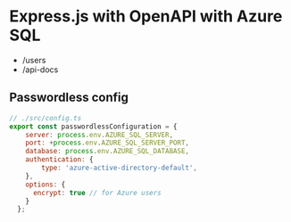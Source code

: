 # Express.js with OpenAPI with Azure SQL

* /users
* /api-docs

## Passwordless config

```javascript
// ./src/config.ts
export const passwordlessConfiguration = {
    server: process.env.AZURE_SQL_SERVER,
    port: +process.env.AZURE_SQL_SERVER_PORT,
    database: process.env.AZURE_SQL_DATABASE,
    authentication: {
        type: 'azure-active-directory-default',
    },
    options: {
      encrypt: true // for Azure users
    }
  };
```

